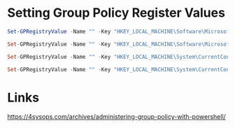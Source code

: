 # Setting Group Policy Register Values
```powershell
Set-GPRegistryValue -Name "" -Key "HKEY_LOCAL_MACHINE\Software\Microsoft\Windows\CurrentVersion\Policies\System" -ValueName "DontDisplayLastUserName" -Type REG_DWORD -Value 1

Set-GPRegistryValue -Name "" -Key "HKEY_LOCAL_MACHINE\Software\Microsoft\Windows NT\CurrentVersion\Winlogon" -ValueName "ScRemoveOption" -Type REG_SZ -Value 1

Set-GPRegistryValue -Name "" -Key "HKEY_LOCAL_MACHINE\System\CurrentControlSet\Services\LanmanWorkstation\Parameters" -ValueName "RequireSecuritySignature" -Type REG_DWORD -Value 1

Set-GPRegistryValue -Name "" -Key "HKEY_LOCAL_MACHINE\System\CurrentControlSet\Control\Lsa" -ValueName "DisableDomainCreds" -Type REG_DWORD -Value 1
```


# Links
https://4sysops.com/archives/administering-group-policy-with-powershell/
